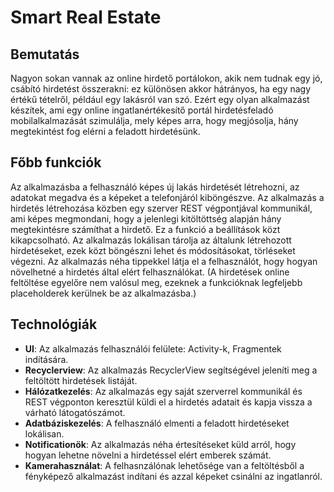 # Smart Real Estate
## Bemutatás
Nagyon sokan vannak az online hirdető portálokon, akik nem tudnak egy jó, csábító hirdetést összerakni: ez különösen akkor hátrányos, ha egy nagy értékű tételről, például egy lakásról van szó. Ezért egy olyan alkalmazást készítek, ami egy online ingatlanértékesítő portál hirdetésfeladó mobilalkalmazását szimulálja, mely képes arra, hogy megjósolja, hány megtekintést fog elérni a feladott hirdetésünk.
## Főbb funkciók
Az alkalmazásba a felhasználó képes új lakás hirdetését létrehozni, az adatokat megadva és a képeket a telefonjáról kiböngészve.
Az alkalmazás a hirdetés létrehozása közben egy szerver REST végpontjával kommunikál, ami képes megmondani, hogy a jelenlegi kitöltöttség alapján hány megtekintésre számíthat a hirdető. Ez a funkció a beállítások közt kikapcsolható.
Az alkalmazás lokálisan tárolja az általunk létrehozott hirdetéseket, ezek közt böngészni lehet és módosításokat, törléseket végezni.
Az alkalmazás néha tippekkel látja el a felhasználót, hogy hogyan növelhetné a hirdetés által elért felhasználókat.
(A hirdetések online feltöltése egyelőre nem valósul meg, ezeknek a funkcióknak legfeljebb placeholderek kerülnek be az alkalmazásba.)
## Technológiák
*	**UI**: Az alkalmazás felhasználói felülete: Activity-k, Fragmentek indítására.
*	**Recyclerview**: Az alkalmazás RecyclerView segítségével jeleníti meg a feltöltött hirdetések listáját.
*	**Hálózatkezelés**: Az alkalmazás egy saját szerverrel kommunikál és REST végponton keresztül küldi el a hirdetés adatait és kapja vissza a várható látogatószámot.
*	**Adatbáziskezelés**: A felhasználó elmenti a feladott hirdetéseket lokálisan.
*	**Notificationök**: Az alkalmazás néha értesítéseket küld arról, hogy hogyan lehetne növelni a hirdetéssel elért emberek számát.
*	**Kamerahasználat**: A felhasnzálónak lehetősége van a feltöltésből a fényképező alkalmazást indítani és azzal képeket csinálni az ingatlanról.
